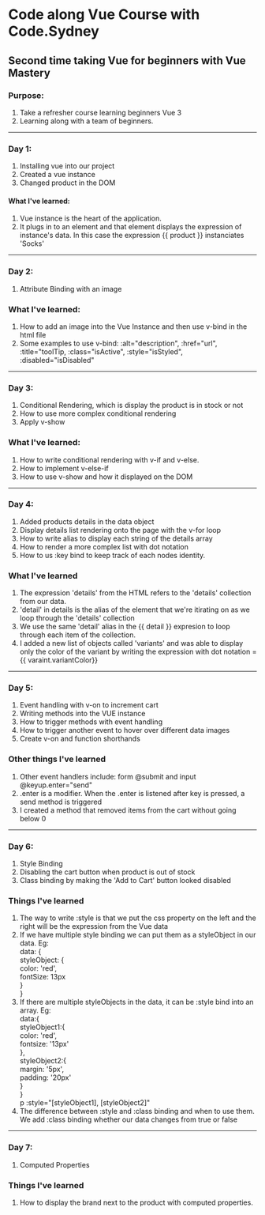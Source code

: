 # Code along Vue Course with Code.Sydney

## Second time taking Vue for beginners with Vue Mastery

### Purpose:

1) Take a refresher course learning beginners Vue 3
2) Learning along with a team of beginners.

---

### Day 1:

1) Installing vue into our project
2) Created a vue instance
3) Changed product in the DOM
 
#### What I've learned:

 1) Vue instance is the heart of the application.
 2) It plugs in to an element and that element displays the expression of instance's data. In this case the expression {{ product }} instanciates 'Socks'

---

### Day 2:

1) Attribute Binding with an image

### What I've learned:

1) How to add an image into the Vue Instance and then use v-bind in the html file
2) Some examples to use v-bind: :alt="description", :href="url", :title="toolTip, :class="isActive", :style="isStyled", :disabled="isDisabled"

---

### Day 3:

1) Conditional Rendering, which is display the product is in stock or not
2) How to use more complex conditional rendering
3) Apply v-show

### What I've learned:

1) How to write conditional rendering with v-if and v-else.
2) How to implement v-else-if
3) How to use v-show and how it displayed on the DOM

---

### Day 4:

1) Added products details in the data object
2) Display details list rendering onto the page with the v-for loop
3) How to write alias to display each string of the details array
4) How to render a more complex list with dot notation
5) How to us :key bind to keep track of each nodes identity.

### What I've learned

1) The expression 'details' from the HTML refers to the 'details' collection from our data.
2) 'detail' in details is the alias of the element that we're itirating on as we loop through the 'details' collection
3) We use the same 'detail' alias in the {{ detail }} expresion to loop through each item of the collection.
4) I added a new list of objects called 'variants' and was able to display only the color of the variant by writing the expression with dot notation = {{ varaint.variantColor}}

---

### Day 5:

1) Event handling with v-on to increment cart
2) Writing methods into the VUE instance
3) How to trigger methods with event handling
4) How to trigger another event to hover over different data images
5) Create v-on and function shorthands

### Other things I've learned

1) Other event handlers include: form @submit and input @keyup.enter="send"
2) .enter is a modifier. When the .enter is listened after key is pressed, a send method is triggered
3) I created a method that removed items from the cart without going below 0

---

### Day 6:

1) Style Binding
2) Disabling the cart button when product is out of stock
3) Class binding by making the 'Add to Cart' button looked disabled

### Things I've learned

1) The way to write :style is that we put the css property on the left and the right will be the expression from the Vue data
2) If we have multiple style binding we can put them as a styleObject in our data. Eg: </br>
data: {</br>
    styleObject: {</br>
        color: 'red',</br>
        fontSize: 13px</br>
    }</br>
}
3) If there are multiple styleObjects in the data, it can be :style bind into an array. Eg:</br>
data:{</br>
    styleObject1:{</br>
        color: 'red',</br>
        fontsize: '13px'</br>
    },</br>
    styleObject2:{</br>
        margin: '5px',</br>
        padding: '20px'</br>
    }</br>
}</br>
p :style="[styleObject1], [styleObject2]"
4) The difference between :style and :class binding and when to use them. We add :class binding whether our data changes from true or false

---

### Day 7:

1) Computed Properties

### Things I've learned

1) How to display the brand next to the product with computed properties.